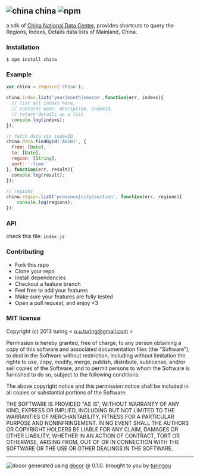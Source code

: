 ## ![china](http://ww4.sinaimg.cn/large/61ff0de3gw1e8qsn8zei7j201o01oglf.jpg) china ![npm](https://badge.fury.io/js/china.png)

a sdk of [China National Data Center](http://data.stats.gov.cn), provides shortcuts to query the Regions, Indexs, Details data lists of Mainland, China.

### Installation
````
$ npm install china
````

### Example
````javascript
var china = require('china');

china.index.list('year|month|season',function(err, indexs){
  // list all indexs here,
  // contains name, desciption, indexId,
  // return details as a list
  console.log(indexs);
});

// fetch data via indexID
china.data.findById('A0101', {
  from: [Date],
  to: [Date],
  region: [String],
  sort: '-time'
}, function(err, result){
  console.log(result);
});

// regions
china.region.list('province|city|section', function(err, regions){
    console.log(regions);
});
````

### API
check this file: `index.js`

### Contributing
- Fork this repo
- Clone your repo
- Install dependencies
- Checkout a feature branch
- Feel free to add your features
- Make sure your features are fully tested
- Open a pull request, and enjoy <3

### MIT license
Copyright (c) 2013 turing &lt; o.u.turing@gmail.com &gt;

Permission is hereby granted, free of charge, to any person obtaining a copy
of this software and associated documentation files (the "Software"), to deal
in the Software without restriction, including without limitation the rights
to use, copy, modify, merge, publish, distribute, sublicense, and/or sell
copies of the Software, and to permit persons to whom the Software is
furnished to do so, subject to the following conditions:

The above copyright notice and this permission notice shall be included in
all copies or substantial portions of the Software.

THE SOFTWARE IS PROVIDED "AS IS", WITHOUT WARRANTY OF ANY KIND, EXPRESS OR
IMPLIED, INCLUDING BUT NOT LIMITED TO THE WARRANTIES OF MERCHANTABILITY,
FITNESS FOR A PARTICULAR PURPOSE AND NONINFRINGEMENT. IN NO EVENT SHALL THE
AUTHORS OR COPYRIGHT HOLDERS BE LIABLE FOR ANY CLAIM, DAMAGES OR OTHER
LIABILITY, WHETHER IN AN ACTION OF CONTRACT, TORT OR OTHERWISE, ARISING FROM,
OUT OF OR IN CONNECTION WITH THE SOFTWARE OR THE USE OR OTHER DEALINGS IN
THE SOFTWARE.

---
![docor](https://cdn1.iconfinder.com/data/icons/windows8_icons_iconpharm/26/doctor.png)
generated using [docor](https://github.com/turingou/docor.git) @ 0.1.0. brought to you by [turingou](https://github.com/turingou)